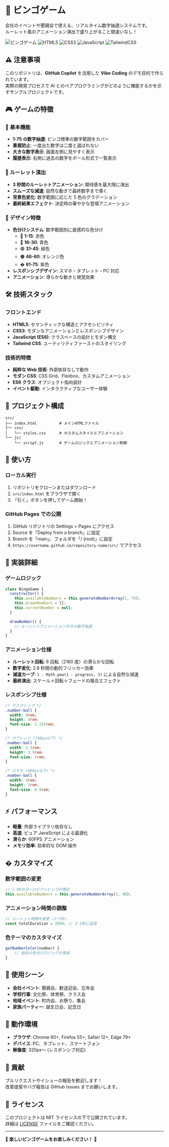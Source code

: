 # 🎯 ビンゴゲーム

会社のイベントや懇親会で使える、リアルタイム数字抽選システムです。  
ルーレット風のアニメーション演出で盛り上がること間違いなし！

![ビンゴゲーム](https://img.shields.io/badge/Game-Bingo-brightgreen)
![HTML5](https://img.shields.io/badge/HTML5-E34F26?logo=html5&logoColor=white)
![CSS3](https://img.shields.io/badge/CSS3-1572B6?logo=css3&logoColor=white)
![JavaScript](https://img.shields.io/badge/JavaScript-F7DF1E?logo=javascript&logoColor=black)
![TailwindCSS](https://img.shields.io/badge/Tailwind_CSS-38B2AC?logo=tailwind-css&logoColor=white)

## ⚠️ 注意事項

このリポジトリは、**GitHub Copilot** を活用した **Vibe Coding** のデモ目的で作られています。  
実際の開発プロセスで AI とのペアプログラミングがどのように機能するかを示すサンプルプロジェクトです。

## 🎮 ゲームの特徴

### 🎲 **基本機能**

- **1-75 の数字抽選**: ビンゴ標準の数字範囲をカバー
- **重複防止**: 一度出た数字は二度と選ばれない
- **大きな数字表示**: 画面左側に見やすく表示
- **履歴表示**: 右側に過去の数字をボール形式で一覧表示

### 🎪 **ルーレット演出**

- **3 秒間のルーレットアニメーション**: 期待感を最大限に演出
- **スムーズな減速**: 自然な動きで最終数字まで導く
- **背景色変化**: 数字範囲に応じた 5 色のグラデーション
- **最終結果エフェクト**: 決定時の華やかな登場アニメーション

### 🎨 **デザイン特徴**

- **色分けシステム**: 数字範囲別に直感的な色分け
  - 🔴 **1-15**: 赤色
  - 🔵 **16-30**: 青色
  - 🟢 **31-45**: 緑色
  - 🟠 **46-60**: オレンジ色
  - � **61-75**: 紫色
- **レスポンシブデザイン**: スマホ・タブレット・PC 対応
- **アニメーション**: 滑らかな動きと視覚効果

## 🛠️ 技術スタック

### **フロントエンド**

- **HTML5**: セマンティックな構造とアクセシビリティ
- **CSS3**: モダンなアニメーションとレスポンシブデザイン
- **JavaScript (ES6)**: クラスベースの設計とモダン構文
- **Tailwind CSS**: ユーティリティファーストのスタイリング

### **技術的特徴**

- **純粋な Web 技術**: 外部依存なしで動作
- **モダン CSS**: CSS Grid、Flexbox、カスタムアニメーション
- **ES6 クラス**: オブジェクト指向設計
- **イベント駆動**: インタラクティブなユーザー体験

## 📁 プロジェクト構成

```
src/
├── index.html          # メインHTMLファイル
├── css/
│   └── styles.css      # カスタムスタイルとアニメーション
└── js/
    └── script.js       # ゲームロジックとアニメーション制御
```

## 🚀 使い方

### **ローカル実行**

1. リポジトリをクローンまたはダウンロード
2. `src/index.html` をブラウザで開く
3. 「引く」ボタンを押してゲーム開始！

### **GitHub Pages での公開**

1. GitHub リポジトリの Settings > Pages にアクセス
2. Source を「Deploy from a branch」に設定
3. Branch を「main」、フォルダを「/ (root)」に設定
4. `https://username.github.io/repository-name/src/` でアクセス

## 🎯 実装詳細

### **ゲームロジック**

```javascript
class BingoGame {
  constructor() {
    this.availableNumbers = this.generateNumberArray(1, 75);
    this.drawnNumbers = [];
    this.currentNumber = null;
  }

  drawNumber() {
    // ルーレットアニメーション付きの数字抽選
  }
}
```

### **アニメーション仕様**

- **ルーレット回転**: 6 回転（2160 度）の滑らかな回転
- **数字変化**: 2.8 秒間の動的フリッカー効果
- **減速カーブ**: `1 - Math.pow(1 - progress, 3)` による自然な減速
- **最終演出**: スケール＋回転＋フェードの複合エフェクト

### **レスポンシブ仕様**

```css
/* デスクトップ */
.number-ball {
  width: 4rem;
  height: 4rem;
  font-size: 1.125rem;
}

/* タブレット (768px以下) */
.number-ball {
  width: 3.5rem;
  height: 3.5rem;
  font-size: 1rem;
}

/* スマホ (480px以下) */
.number-ball {
  width: 3rem;
  height: 3rem;
  font-size: 0.9rem;
}
```

## ⚡ パフォーマンス

- **軽量**: 外部ライブラリ依存なし
- **高速**: ピュア JavaScript による最適化
- **滑らか**: 60FPS アニメーション
- **メモリ効率**: 効率的な DOM 操作

## � カスタマイズ

### **数字範囲の変更**

```javascript
// 1-90のヨーロピアンビンゴの場合
this.availableNumbers = this.generateNumberArray(1, 90);
```

### **アニメーション時間の調整**

```javascript
// ルーレット時間を変更（ミリ秒）
const totalDuration = 3500; // 3.5秒に延長
```

### **色テーマのカスタマイズ**

```javascript
getNumberColor(number) {
    // 独自の色分けロジックを実装
}
```

## 🎉 使用シーン

- **会社イベント**: 懇親会、歓送迎会、忘年会
- **学校行事**: 文化祭、体育祭、クラス会
- **地域イベント**: 町内会、お祭り、集会
- **家族パーティー**: 誕生日会、記念日

## 📱 動作環境

- **ブラウザ**: Chrome 60+, Firefox 55+, Safari 12+, Edge 79+
- **デバイス**: PC、タブレット、スマートフォン
- **解像度**: 320px〜 (レスポンシブ対応)

## 🤝 貢献

プルリクエストやイシューの報告を歓迎します！  
改善提案やバグ報告は GitHub Issues までお願いします。

## 📄 ライセンス

このプロジェクトは MIT ライセンスの下で公開されています。  
詳細は [LICENSE](LICENSE) ファイルをご確認ください。

---

**🎯 楽しいビンゴゲームをお楽しみください！** 🎉
